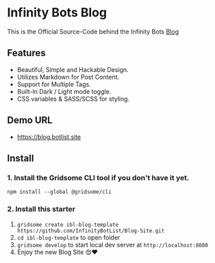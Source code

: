 # Infinity Bots Blog
This is the Official Source-Code behind the Infinity Bots [Blog](https://blog.botlist.site)

## Features
- Beautiful, Simple and Hackable Design.
- Utilizes Markdown for Post Content.
- Support for Multiple Tags.
- Built-In Dark / Light mode toggle.
- CSS variables & SASS/SCSS for styling.

## Demo URL
* https://blog.botlist.site

## Install

### 1. Install the Gridsome CLI tool if you don't have it yet.

`npm install --global @gridsome/cli`

### 2. Install this starter

1. `gridsome create ibl-blog-template https://github.com/InfinityBotList/Blog-Site.git`
2. `cd ibl-blog-template` to open folder
3. `gridsome develop` to start local dev server at `http://localhost:8080`
4. Enjoy the new Blog Site 😍❤️
